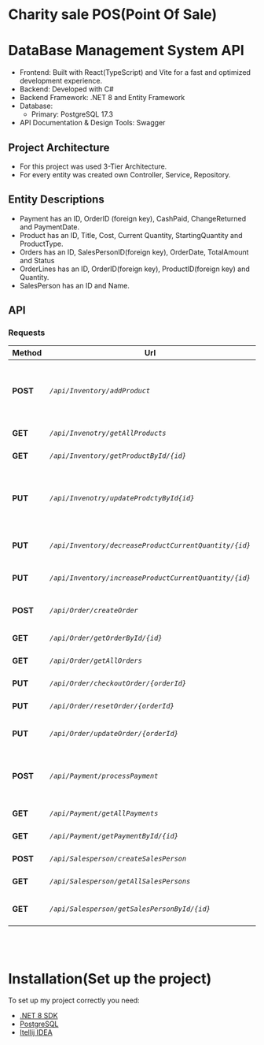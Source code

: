 # Charity sale POS(Point Of Sale)

# DataBase Management System API

- Frontend: Built with React(TypeScript) and Vite for a fast and optimized development experience.
- Backend: Developed with C#
- Backend Framework: .NET 8 and Entity Framework
- Database:
    - Primary: PostgreSQL 17.3
- API Documentation & Design Tools: Swagger

## Project Architecture

- For this project was used 3-Tier Architecture.
- For every entity was created own Controller, Service, Repository.

## Entity Descriptions

- Payment has an ID, OrderID (foreign key), CashPaid, ChangeReturned and PaymentDate.
- Product has an ID, Title, Cost, Current Quantity, StartingQuantity and ProductType.
- Orders has an ID, SalesPersonID(foreign key), OrderDate, TotalAmount and Status
- OrderLines has an ID, OrderID(foreign key), ProductID(foreign key) and Quantity.
- SalesPerson has an ID and Name.

## API

### Requests

| Method   | Url                                                    | Passing Properties                                                                                                    | Description                         | Controllers |
|----------|--------------------------------------------------------|-----------------------------------------------------------------------------------------------------------------------|-------------------------------------|-------------|
| **POST** | _`/api/Inventory/addProduct`_                          | JSON {"id": 0 , "title": "string", "cost": 0, "productType": "Baking/SecondHand", "startingQuantity": 0, "currentQuantity": 0 }  | Add new product                     | Inventory   |
| **GET**  | _`/api/Invenotry/getAllProducts`_                      | -                                                                                                                     | Get list of all products            | Inventory   |
| **GET**  | _`/api/Inventory/getProductById/{id}`_                 | JSON {"id": "number" }                                                                                                | Get product by ID                   | Inventory   |
| **PUT**  | _`/api/Invenotry/updateProdctyById{id}`_               | JSON {"id": 0 , "title": "string", "cost": 0, "productType": "Baking/SecondHand", "startingQuantity": 0,  "currentQuantity": 0 } | Update an existing Product          | Inventory   |
| **PUT**  | _`/api/Inventory/decreaseProductCurrentQuantity/{id}`_ | JSON {"id": "number" }                                                                                                | Decrease CurrentQuantity of Product | Inventory   |
| **PUT**  | _`/api/Inventory/increaseProductCurrentQuantity/{id}`_ | JSON {"id": "number" }                                                                                                | Increase CurrentQuantity of Product | Inventory   |
| **POST** | _`/api/Order/createOrder`_                             | JSON { there's pretty complex one so u can check it in Swagger ;) }                                                   | Creating a new order                | Order       |
| **GET**  | _`/api/Order/getOrderById/{id}`_                       | JSON {"id": "number" }                                                                                                | Get order by ID                     | Order       |
| **GET**  | _`/api/Order/getAllOrders`_                            | -                                                                                                                     | Return a list of orders             | Order       |
| **PUT**  | _`/api/Order/checkoutOrder/{orderId}`_                 | JSON {"orderId" + cashPaid: 0}                                                                                        | Checkout the order                  | Order       |
| **PUT**  | _`/api/Order/resetOrder/{orderId}`_                    | JSON {"orderId": "number" }                                                                                           | Reset the order                     | Order       |
| **PUT**  | _`/api/Order/updateOrder/{orderId}`_                   | JSON { there's pretty complex one so u can check it in Swagger ;) }                                                   | Update an existing order            | Order       |
| **POST** | _`/api/Payment/processPayment`_                        | JSON { "id": 0, "orderId": 0, "cashPaid": 0, "changeReturned": 0, "paymentDate": "Date"                               | Process the payment                 | Payment     |
| **GET**  | _`/api/Payment/getAllPayments`_                        | -                                                                                                                     | Get all payments                    | Payment     |
| **GET**  | _`/api/Payment/getPaymentById/{id}`_                   | JSON {"id": "number" }                                                                                                | Get payment by ID                   | Payment     |
| **POST** | _`/api/Salesperson/createSalesPerson`_                 | JSON {"id": 0, "name": "string"  }                                                                                    | Add new salesperson                 | Salesperson |
| **GET**  | _`/api/Salesperson/getAllSalesPersons`_                | -                                                                                                                     | Return a list of salespersons       | Salesperson |
| **GET**  | _`/api/Salesperson/getSalesPersonById/{id}`_           | JSON {"id": "number" }                                                                                                | Get salesperson by ID               | Salesperson |

<br><br>

# Installation(Set up the project)

To set up my project correctly you need:
- [.NET 8 SDK](https://dotnet.microsoft.com/ru-ru/download/dotnet/8.0)
- [PostgreSQL](https://www.postgresql.org/download/)
- [Itellij IDEA](https://www.jetbrains.com/idea/download/?section=windows)
